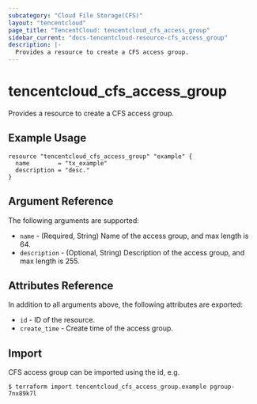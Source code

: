 ```yaml
---
subcategory: "Cloud File Storage(CFS)"
layout: "tencentcloud"
page_title: "TencentCloud: tencentcloud_cfs_access_group"
sidebar_current: "docs-tencentcloud-resource-cfs_access_group"
description: |-
  Provides a resource to create a CFS access group.
---
```


# tencentcloud_cfs_access_group

Provides a resource to create a CFS access group.

## Example Usage

```hcl
resource "tencentcloud_cfs_access_group" "example" {
  name        = "tx_example"
  description = "desc."
}
```

## Argument Reference

The following arguments are supported:

* `name` - (Required, String) Name of the access group, and max length is 64.
* `description` - (Optional, String) Description of the access group, and max length is 255.

## Attributes Reference

In addition to all arguments above, the following attributes are exported:

* `id` - ID of the resource.
* `create_time` - Create time of the access group.


## Import

CFS access group can be imported using the id, e.g.

```
$ terraform import tencentcloud_cfs_access_group.example pgroup-7nx89k7l
```

